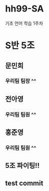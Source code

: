 # hh99-SA
기초 언어 학습 1주차

# S반 5조

## 문민희
### 우리팀 팀장 ^^
## 전아영
### 우리팀 팀원 ^^
## 홍준영
### 우리팀 팀원 ^^

## 5조 파이팅!!
## test commit